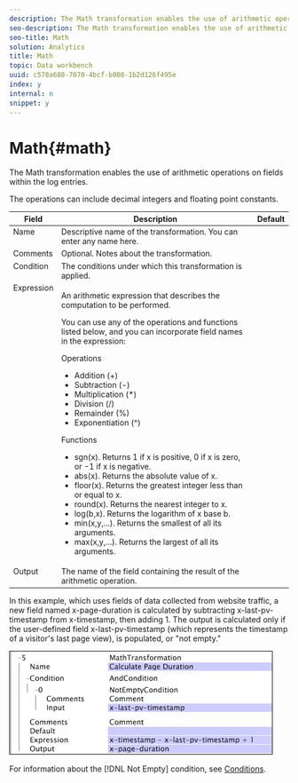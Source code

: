 ```yaml
---
description: The Math transformation enables the use of arithmetic operations on fields within the log entries.
seo-description: The Math transformation enables the use of arithmetic operations on fields within the log entries.
seo-title: Math
solution: Analytics
title: Math
topic: Data workbench
uuid: c578a688-7070-4bcf-b008-1b2d126f495e
index: y
internal: n
snippet: y
---
```


# Math{#math}

The Math transformation enables the use of arithmetic operations on fields within the log entries.

 The operations can include decimal integers and floating point constants.

<table id="table_FDF3DDF1960E43E391A67C9DC2A0E302"> 
 <thead> 
  <tr valign="top"> 
   <th colname="col1" class="entry"> Field </th> 
   <th colname="col2" class="entry"> Description </th> 
   <th colname="col3" class="entry"> Default </th> 
  </tr> 
 </thead>
 <tbody> 
  <tr valign="top"> 
   <td colname="col1"> Name </td> 
   <td colname="col2"> Descriptive name of the transformation. You can enter any name here. </td> 
   <td colname="col3"></td> 
  </tr> 
  <tr valign="top"> 
   <td colname="col1"> Comments </td> 
   <td colname="col2"> Optional. Notes about the transformation. </td> 
   <td colname="col3"></td> 
  </tr> 
  <tr valign="top"> 
   <td colname="col1"> Condition </td> 
   <td colname="col2"> The conditions under which this transformation is applied. </td> 
   <td colname="col3"></td> 
  </tr> 
  <tr valign="top"> 
   <td colname="col1"> Expression </td> 
   <td colname="col2"> <p>An arithmetic expression that describes the computation to be performed. </p> <p> You can use any of the operations and functions listed below, and you can incorporate field names in the expression: </p> <p> Operations 
     <ul id="ul_DB5915FADA0A41A3B11F1F48615F40A9">
      <li id="li_CA9EA97243F04760A81313C17EE057B3"> Addition (+) </li>
      <li id="li_908A272EBA2340098C20F22AA8D9ED26"> Subtraction (-) </li>
      <li id="li_C62257FF3AAB436D9148BBEA441621D7"> Multiplication (*) </li>
      <li id="li_B5A9EAB3E49D4CB9A297172199F23542"> Division (/) </li>
      <li id="li_D2D2B51DB2C8412A9B6F9D5F3CC03F8A"> Remainder (%) </li>
      <li id="li_07E7E368FFD2437A852B785E159848E5"> Exponentiation (^) </li>
     </ul></p> <p>Functions 
     <ul id="ul_E335AE8D684340AA998C4A2633FFDEE1">
      <li id="li_E036FF0B5DF244DDBFEDA9BFEDC62251"> sgn(x). Returns 1 if x is positive, 0 if x is zero, or -1 if x is negative. </li>
      <li id="li_90CD8899DDC14778A95930C2768C82BC"> abs(x). Returns the absolute value of x. </li>
      <li id="li_F4AF23F343F74BD88B7166B1C2BB065E"> floor(x). Returns the greatest integer less than or equal to x. </li>
      <li id="li_A31379A3659240C3A629BFAF19A6DDF1"> round(x). Returns the nearest integer to x. </li>
      <li id="li_9C0A0F3A4A304026B543F2A64B98B922"> log(b,x). Returns the logarithm of x base b. </li>
      <li id="li_124D62C2CA5A42CBBCC5DB18FAA8920E"> min(x,y,...). Returns the smallest of all its arguments. </li>
      <li id="li_3B7B9FC1C0BF4E7688F9F49130B97B7F"> max(x,y,...). Returns the largest of all its arguments. </li>
     </ul></p> </td> 
   <td colname="col3"></td> 
  </tr> 
  <tr valign="top"> 
   <td colname="col1"> Output </td> 
   <td colname="col2"> The name of the field containing the result of the arithmetic operation. </td> 
   <td colname="col3"></td> 
  </tr> 
 </tbody> 
</table>

In this example, which uses fields of data collected from website traffic, a new field named x-page-duration is calculated by subtracting x-last-pv-timestamp from x-timestamp, then adding 1. The output is calculated only if the user-defined field x-last-pv-timestamp (which represents the timestamp of a visitor's last page view), is populated, or "not empty."

![](assets/cfg_TransformationType_Math.png)

For information about the [!DNL Not Empty] condition, see [Conditions](../../../../../home/c-dataset-const-proc/c-conditions/c-conditions.md#concept-9a576a00d5db48e7a599016c441e39e0). 
